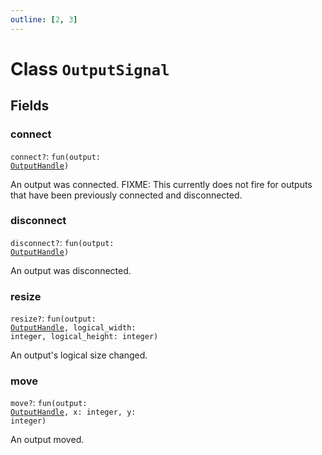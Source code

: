 ```yaml
---
outline: [2, 3]
---
```


# Class `OutputSignal`




## Fields

### connect <Badge type="danger" text="nullable" />

`connect?`: <code>fun(output: <a href="/classes/OutputHandle">OutputHandle</a>)</code>

An output was connected. FIXME: This currently does not fire for outputs that have been previously connected and disconnected.

### disconnect <Badge type="danger" text="nullable" />

`disconnect?`: <code>fun(output: <a href="/classes/OutputHandle">OutputHandle</a>)</code>

An output was disconnected.

### resize <Badge type="danger" text="nullable" />

`resize?`: <code>fun(output: <a href="/classes/OutputHandle">OutputHandle</a>, logical_width: integer, logical_height: integer)</code>

An output's logical size changed.

### move <Badge type="danger" text="nullable" />

`move?`: <code>fun(output: <a href="/classes/OutputHandle">OutputHandle</a>, x: integer, y: integer)</code>

An output moved.


